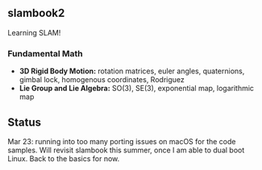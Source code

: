 ## slambook2
Learning SLAM! 

### Fundamental Math
* **3D Rigid Body Motion:** rotation matrices, euler angles, quaternions, gimbal lock, homogenous coordinates, Rodriguez
* **Lie Group and Lie Algebra:** SO(3), SE(3), exponential map, logarithmic map   

## Status
Mar 23: running into too many porting issues on macOS for the code samples. Will revisit slambook this summer,  once I am able to dual boot Linux. Back to the basics for now. 
